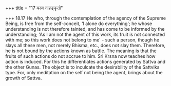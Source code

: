 +++
title = "17 यस्य नाहङ्कृतो"

+++
18.17 He who, through the contemplation of the agency of the Supreme
Being, is free from the self-conceit, 'I alone do everything'; he whose
understanding is not therefore tainted, and has come to be informed by
the understanding; 'As I am not the agent of this work, its fruit is not
connected with me; so this work does not belong to me' - such a person,
though he slays all these men, not merely Bhisma, etc., does not slay
them. Therefore, he is not bound by the actions known as battle. The
meaning is that the fruits of such actions do not accrue to him. Sri
Krsna now teaches how action is induced. For this he differentiates
actions generated by Sattva and the other Gunas. The object is to
inculcate the desirability of the Sattvika type. For, only meditation on
the self not being the agent, brings about the growth of Sattva.
